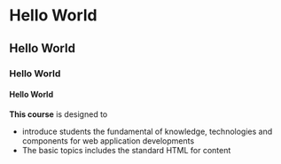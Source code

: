 # Hello World
## Hello World
### Hello World
#### Hello World

**This course** is designed to 
- introduce students the fundamental of knowledge, technologies and components for web application developments
- The basic topics includes the standard HTML for content
